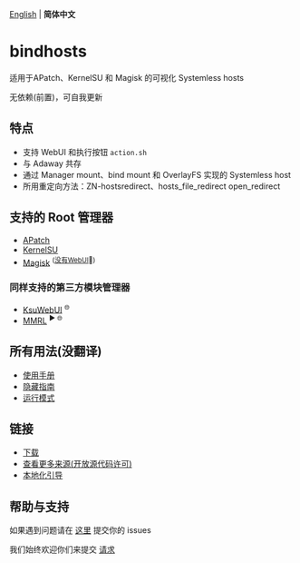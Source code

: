 [English](https://github.com/bindhosts/bindhosts/blob/master/README.md) | **简体中文**

# bindhosts

适用于APatch、KernelSU 和 Magisk 的可视化 Systemless hosts

无依赖(前置)，可自我更新

## 特点

- 支持 WebUI 和执行按钮 `action.sh`
- 与 Adaway 共存
- 通过 Manager mount、bind mount 和 OverlayFS 实现的 Systemless host
- 所用重定向方法：ZN-hostsredirect、hosts_file_redirect open_redirect

## 支持的 Root 管理器

- [APatch](https://github.com/bmax121/APatch) 
- [KernelSU](https://github.com/tiann/KernelSU)
- [Magisk](https://github.com/topjohnwu/Magisk)  <sup>([没有WebUI](https://github.com/topjohnwu/Magisk/issues/8609#event-15568590949)👀)</sup>

### 同样支持的第三方模块管理器

- [KsuWebUI](https://github.com/5ec1cff/KsuWebUIStandalone)   <sup>🌐</sup>
- [MMRL](https://github.com/DerGoogler/MMRL)   <sup>▶ 🌐</sup>

## 所有用法(没翻译)

- [使用手册](Documentation/usage.md)
- [隐藏指南](Documentation/hiding.md)
- [运行模式](Documentation/modes.md)

## 链接

- [下载](https://github.com/bindhosts/bindhosts/releases)
- [查看更多来源(开放源代码许可) ](Documentation/sources.md)
- [本地化引导](Documentation/localize.md)

## 帮助与支持

如果遇到问题请在 [这里](https://github.com/bindhosts/bindhosts/issues) 提交你的 issues

我们始终欢迎你们来提交 [请求](https://github.com/bindhosts/bindhosts/pulls)
